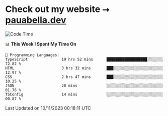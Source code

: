 # Check out my website ⭢ [pauabella.dev](https://pauabella.dev)

<!--START_SECTION:waka-->
![Code Time](http://img.shields.io/badge/Code%20Time-2%2C655%20hrs%2040%20mins-blue)

📊 **This Week I Spent My Time On** 

```text
💬 Programming Languages: 
TypeScript               19 hrs 52 mins      ██████████████████░░░░░░░   72.82 % 
HTML                     3 hrs 32 mins       ███░░░░░░░░░░░░░░░░░░░░░░   12.97 % 
CSS                      2 hrs 47 mins       ███░░░░░░░░░░░░░░░░░░░░░░   10.25 % 
JSON                     28 mins             ░░░░░░░░░░░░░░░░░░░░░░░░░   01.76 % 
TSConfig                 14 mins             ░░░░░░░░░░░░░░░░░░░░░░░░░   00.87 % 
```


 Last Updated on 10/11/2023 00:18:11 UTC
<!--END_SECTION:waka-->
